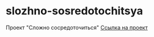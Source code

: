 # slozhno-sosredotochitsya
Проект "Сложно сосредоточиться"
[Ссылка на проект](git@github.com:Tatiana-Puzina/slozhno-sosredotochitsya.git)